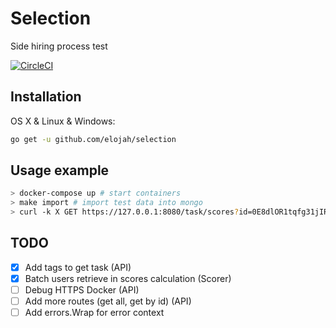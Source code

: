 # Selection

Side hiring process test

[![CircleCI](https://circleci.com/gh/Elojah/selection/tree/master.svg?style=svg)](https://circleci.com/gh/Elojah/selection/tree/master)

## Installation

OS X & Linux & Windows:

```sh
go get -u github.com/elojah/selection
```
## Usage example
```sh
> docker-compose up # start containers
> make import # import test data into mongo
> curl -k X GET https://127.0.0.1:8080/task/scores?id=0E8dlOR1tqfg31jIR
```

## TODO

- [x] Add tags to get task (API)
- [x] Batch users retrieve in scores calculation (Scorer)
- [ ] Debug HTTPS Docker (API)
- [ ] Add more routes (get all, get by id) (API)
- [ ] Add errors.Wrap for error context
